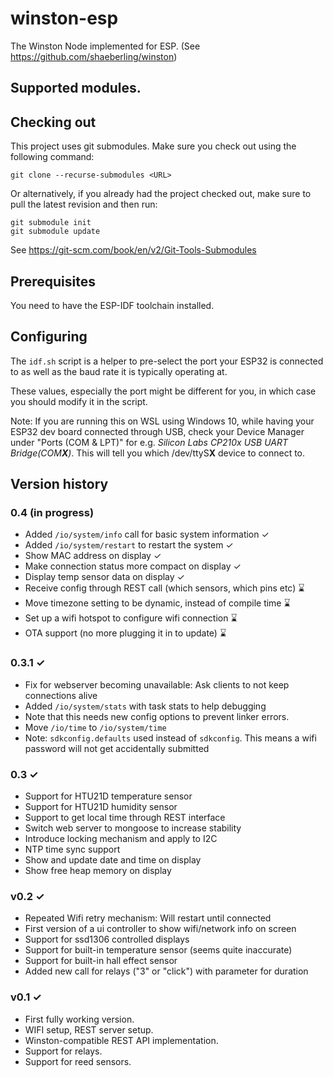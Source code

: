 # winston-esp
The Winston Node implemented for ESP.  (See https://github.com/shaeberling/winston)

## Supported modules.

## Checking out
This project uses git submodules. Make sure you check out using the following command:

```
git clone --recurse-submodules <URL>
```

Or alternatively, if you already had the project checked out, make sure to pull the latest revision and then run:

```
git submodule init
git submodule update
```

See https://git-scm.com/book/en/v2/Git-Tools-Submodules

## Prerequisites
You need to have the ESP-IDF toolchain installed.

## Configuring
The `idf.sh` script is a helper to pre-select the port your ESP32 is connected to as well as the baud rate it is typically operating at.

These values, especially the port might be different for you, in which case you should modify it in the script.

Note: If you are running this on WSL using Windows 10, while having your ESP32 dev board connected through USB, check your Device Manager under "Ports (COM & LPT)" for e.g. *Silicon Labs CP210x USB UART Bridge(COM**X**)*. This will tell you which /dev/ttyS**X** device to connect to.

## Version history

### 0.4  (in progress)
 - Added `/io/system/info` call for basic system information ✓
 - Added `/io/system/restart` to restart the system ✓
 - Show MAC address on display ✓
 - Make connection status more compact on display ✓
 - Display temp sensor data on display ✓
 - Receive config through REST call (which sensors, which pins etc) ⌛
 - Move timezone setting to be dynamic, instead of compile time ⌛
 - Set up a wifi hotspot to configure wifi connection ⌛
 - OTA support (no more plugging it in to update) ⌛

### 0.3.1 ✓
 - Fix for webserver becoming unavailable: Ask clients to not keep connections alive
 - Added `/io/system/stats` with task stats to help debugging
  - Note that this needs new config options to prevent linker errors.
 - Move `/io/time` to `/io/system/time`
 - Note: `sdkconfig.defaults` used instead of `sdkconfig`. This means a wifi password will not get accidentally submitted

### 0.3 ✓
 - Support for HTU21D temperature sensor
 - Support for HTU21D humidity sensor
 - Support to get local time through REST interface
 - Switch web server to mongoose to increase stability
 - Introduce locking mechanism and apply to I2C
 - NTP time sync support
 - Show and update date and time on display
 - Show free heap memory on display

### v0.2 ✓
 - Repeated Wifi retry mechanism: Will restart until connected
 - First version of a ui controller to show wifi/network info on screen
 - Support for ssd1306 controlled displays
 - Support for built-in temperature sensor (seems quite inaccurate)
 - Support for built-in hall effect sensor
 - Added new call for relays ("3" or "click") with parameter for duration

### v0.1 ✓
 - First fully working version.
 - WIFI setup, REST server setup.
 - Winston-compatible REST API implementation.
 - Support for relays.
 - Support for reed sensors.
